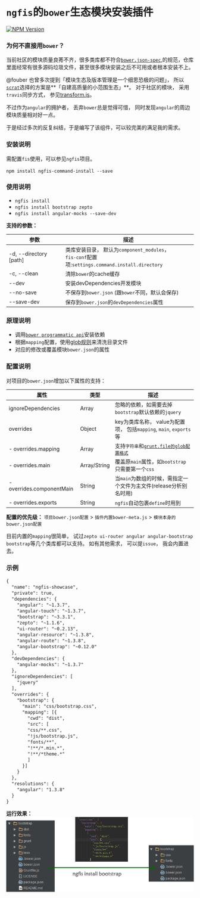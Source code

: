 `ngfis`的`bower`生态模块安装插件
=====================
[![NPM Version](https://img.shields.io/npm/v/ngfis-command-install.svg?style=flat)](https://www.npmjs.org/package/ngfis-command-install)

### 为何不直接用`bower`？
  当前社区的模块质量良莠不齐，很多类库都不符合[`bower.json-spec`](https://github.com/bower/bower.json-spec),的规范，仓库里面经常有很多源码垃圾文件，甚至很多模块安装之后不可用或者根本安装不上。

@fouber 也曾多次提到「模块生态及版本管理是一个细思恐极的问题」， 所以[`scrat`](http://scrat-team.github.io/#!/components)选择的方案是**「自建高质量的小范围生态」**。
对于社区的模块， 采用`travis`同步方式， 参见[transform.js]( https://github.com/scrat-team/font-awesome/blob/master/.scrat/transform.js)。

不过作为`angular`的拥护者， 丢弃`bower`总是觉得可惜， 同时发现`angular`的周边模块质量相对好一点。

于是经过多次的反复纠结，于是编写了该组件，可以较完美的满足我的需求。

### 安装说明
需配置`fis`使用，可以参见`ngfis`项目。

`npm install ngfis-command-install --save`

### 使用说明
- `ngfis install`
- `ngfis install bootstrap zepto`
- `ngfis install angular-mocks --save-dev`

**支持的参数：**

参数 | 描述
------------ | -------------
-d, --directory [path] | 类库安装目录， 默认为`component_modules`，<br/>`fis-conf`配置项:`settings.command.install.directory`
-c, --clean | 清除`bower`的cache缓存
--dev | 安装devDependencies开发模块
--no-save | 不保存到`bower.json` (跟`bower`不同，默认会保存)
--save-dev | 保存到`bower.json`的`devDependencies`属性

### 原理说明
- 调用[`bower programmatic api`](http://bower.io/docs/api/#programmatic-api)安装依赖
- 根据`mapping`配置，使用[glob规则](https://github.com/isaacs/node-glob)来清洗目录文件
- 对应的修改或覆盖模块`bower.json`的属性


### 配置说明

对项目的`bower.json`增加以下属性的支持：

属性 | 类型 | 描述
------------ | ------------- | -------------
ignoreDependencies | Array | 忽略的依赖，如需要去掉`bootstrap`默认依赖的`jquery`
overrides | Object | key为类库名称， value为配置项， 包括`mapping`, `main`, `exports`等
- overrides.mapping | Array | 支持`字符串`和[`grunt.file的glob配置格式`](http://gruntjs.com/configuring-tasks#globbing-patterns)
- overrides.main | Array/String | 覆盖原`main`属性，如`bootstrap`只需要第一个`css`
- overrides.componentMain | String | 当`main`为数组的时候，需指定一个文件为主文件(release分析别名时用)
- overrides.exports | String | `ngfis`自动包裹`define`时用到

**配置的优先级：** `项目bower.json配置` > `插件内置bower-meta.js` > `模块本身的bower.json配置`

目前内置的`mapping`很简单，
试过`zepto ui-router angular angular-bootstrap bootstrap`等几个类库都可以支持。
如有其他需求， 可以提`issue`， 我会内置进去。

### 示例
```
{
  "name": "ngfis-showcase",
  "private": true,
  "dependencies": {
    "angular": "~1.3.7",
    "angular-touch": "~1.3.7",
    "bootstrap": "~3.3.1",
    "zepto": "~1.1.6",
    "ui-router": "~0.2.13",
    "angular-resource": "~1.3.8",
    "angular-route": "~1.3.8",
    "angular-bootstrap": "~0.12.0"
  },
  "devDependencies": {
    "angular-mocks": "~1.3.7"
  },
  "ignoreDependencies": [
    "jquery"
  ],
  "overrides": {
    "bootstrap": {
      "main": "css/bootstrap.css",
      "mapping": [{
        "cwd": "dist",
        "src": [
        "css/**.css",
        "!js/bootstrap.js",
        "fonts/**",
        "!**/*.min.*",
        "!**/*theme.*"
        ]
      }]
    }
  },
  "resolutions": {
    "angular": "1.3.8"
  }
}

```
**运行效果：**
![snapshot](snapshot.png)
